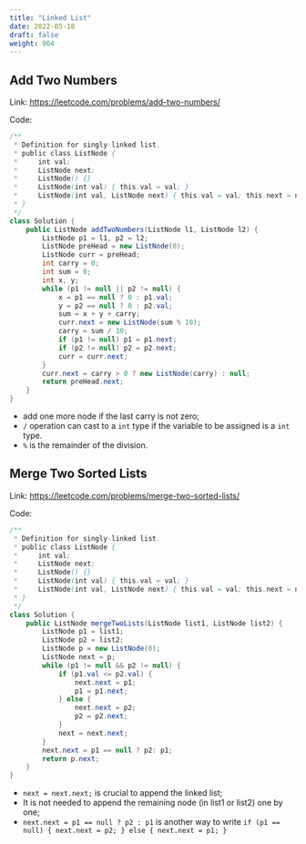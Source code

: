 ```yaml
---
title: "Linked List"
date: 2022-05-18
draft: false
weight: 904
---
```


## Add Two Numbers

Link: https://leetcode.com/problems/add-two-numbers/

Code:

```java
/**
 * Definition for singly-linked list.
 * public class ListNode {
 *     int val;
 *     ListNode next;
 *     ListNode() {}
 *     ListNode(int val) { this.val = val; }
 *     ListNode(int val, ListNode next) { this.val = val; this.next = next; }
 * }
 */
class Solution {
    public ListNode addTwoNumbers(ListNode l1, ListNode l2) {
        ListNode p1 = l1, p2 = l2;
        ListNode preHead = new ListNode(0);
        ListNode curr = preHead;
        int carry = 0;
        int sum = 0;
        int x, y;
        while (p1 != null || p2 != null) {
            x = p1 == null ? 0 : p1.val;
            y = p2 == null ? 0 : p2.val;
            sum = x + y + carry;
            curr.next = new ListNode(sum % 10);
            carry = sum / 10;
            if (p1 != null) p1 = p1.next;
            if (p2 != null) p2 = p2.next;
            curr = curr.next;
        }
        curr.next = carry > 0 ? new ListNode(carry) : null;
        return preHead.next;
    }
}
```

* add one more node if the last carry is not zero;
* `/` operation can cast to a `int` type if the variable to be assigned is a `int` type.
* `%` is the remainder of the division.

## Merge Two Sorted Lists

Link: https://leetcode.com/problems/merge-two-sorted-lists/

Code:

```java
/**
 * Definition for singly-linked list.
 * public class ListNode {
 *     int val;
 *     ListNode next;
 *     ListNode() {}
 *     ListNode(int val) { this.val = val; }
 *     ListNode(int val, ListNode next) { this.val = val; this.next = next; }
 * }
 */
class Solution {
    public ListNode mergeTwoLists(ListNode list1, ListNode list2) {
        ListNode p1 = list1;
        ListNode p2 = list2;
        ListNode p = new ListNode(0);
        ListNode next = p;
        while (p1 != null && p2 != null) {
            if (p1.val <= p2.val) {
                next.next = p1;
                p1 = p1.next;
            } else {
                next.next = p2;
                p2 = p2.next;
            }
            next = next.next;
        }
        next.next = p1 == null ? p2: p1;
        return p.next;
    }
}
```

* `next = next.next;` is crucial to append the linked list;
* It is not needed to append the remaining node (in list1 or list2) one by one;
* `next.next = p1 == null ? p2 : p1` is another way to write `if (p1 == null) { next.next = p2; } else { next.next = p1; }`
